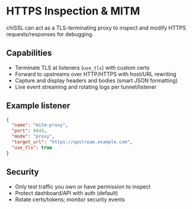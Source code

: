 # HTTPS Inspection & MITM

chiSSL can act as a TLS-terminating proxy to inspect and modify HTTPS requests/responses for debugging.

## Capabilities
- Terminate TLS at listeners (`use_tls`) with custom certs
- Forward to upstreams over HTTP/HTTPS with host/URL rewriting
- Capture and display headers and bodies (smart JSON formatting)
- Live event streaming and rotating logs per tunnel/listener

## Example listener
```json
{
  "name": "mitm-proxy",
  "port": 8443,
  "mode": "proxy",
  "target_url": "https://upstream.example.com",
  "use_tls": true
}
```

## Security
- Only test traffic you own or have permission to inspect
- Protect dashboard/API with auth (default)
- Rotate certs/tokens; monitor security events


